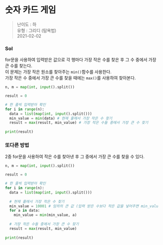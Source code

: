 # 숫자 카드 게임
> 난이도 : 하   
> 유형 : 그리디 (탐욕법)  
> 2021-02-02

### Sol
for문을 사용하여 입력받은 값으로 각 행마다 가장 작은 수를 찾은 후 그 수 중에서 가장 큰 수를 찾는다.  
이 문제는 가장 작은 원소를 찾아주는 `min()`함수를 사용한다.  
가장 작은 수 중에서 가장 큰 수를 찾을 때에는 `max()`를 사용하여 찾아본다.
```python
n, m = map(int, input().split())

result = 0

# 한 줄씩 입력받아 확인
for i in range(n):
  data = list(map(int, input().split()))
  min_value = min(data) # 현재 줄에서 가장 작은 수 찾기
  result = max(result, min_value) # 가장 작은 수들 중에서 가장 큰 수 찾기
  
print(result)
```

### 또다른 방법
2중 for문을 사용하여 작은 수를 찾아낸 후 그 중에서 가장 큰 수를 찾을 수 있다.
```python
n, m = map(int, input().split())

result = 0

# 한 줄씩 입력받아 확인
for i in range(n):
  data = list(map(int, input().split()))
  
  # 현재 줄에서 가장 작은 수 찾기
  min_value = 10001 # 임의의 큰 값 (입력 받은 수보다 작은 값을 넣어주면 min_value가 가장 작은 수를 찾지 못해용~!)
  for a in data:
    min_value = min(min_value, a)
  
  # 가장 작은 수들 중에서 가장 큰 수 찾기
  result = max(result, min_value)
  
print(result)
```